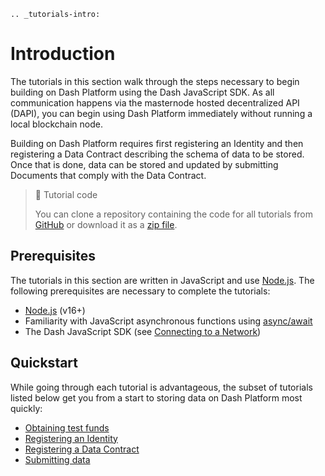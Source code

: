 ```{eval-rst}
.. _tutorials-intro:
```

# Introduction

The tutorials in this section walk through the steps necessary to begin building on Dash Platform using the Dash JavaScript SDK. As all communication happens via the masternode hosted decentralized API (DAPI), you can begin using Dash Platform immediately without running a local blockchain node.

Building on Dash Platform requires first registering an Identity and then registering a Data Contract describing the schema of data to be stored. Once that is done, data can be stored and updated by submitting Documents that comply with the Data Contract.

> 📘 Tutorial code
>
> You can clone a repository containing the code for all tutorials from <a href="https://github.com/dashevo/platform-readme-tutorials#readme" target="_blank">GitHub</a> or download it as a [zip file](https://github.com/dashevo/platform-readme-tutorials/archive/refs/heads/main.zip).

## Prerequisites

The tutorials in this section are written in JavaScript and use [Node.js](https://nodejs.org/en/about/). The following prerequisites are necessary to complete the tutorials:

- [Node.js](https://nodejs.org/en/) (v16+)
- Familiarity with JavaScript asynchronous functions using [async/await](https://developer.mozilla.org/en-US/docs/Learn/JavaScript/Asynchronous/Async_await)
- The Dash JavaScript SDK (see [Connecting to a Network](../tutorials/connecting-to-testnet.md#1-install-the-dash-sdk))

## Quickstart

While going through each tutorial is advantageous, the subset of tutorials listed below get you from a start to storing data on Dash Platform most quickly:

- [Obtaining test funds](../tutorials/create-and-fund-a-wallet.md)
- [Registering an Identity](../tutorials/identities-and-names/register-an-identity.md)
- [Registering a Data Contract](../tutorials/contracts-and-documents/submit-documents.md)
- [Submitting data](../tutorials/contracts-and-documents/submit-documents.md)
